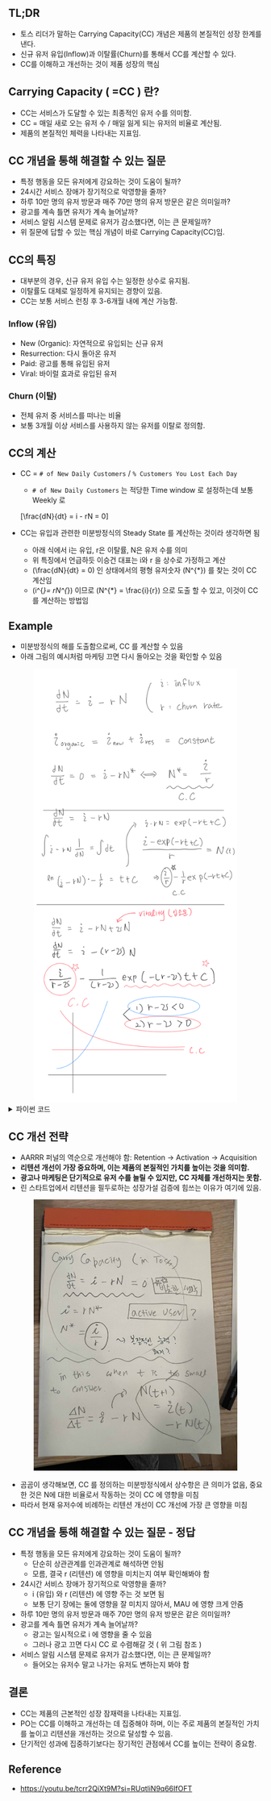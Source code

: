 ## TL;DR

- 토스 리더가 말하는 Carrying Capacity(CC) 개념은 제품의 본질적인 성장 한계를 낸다.
- 신규 유저 유입(Inflow)과 이탈률(Churn)를 통해서 CC를 계산할 수 있다.
- CC를 이해하고 개선하는 것이 제품 성장의 핵심

## Carrying Capacity ( =CC ) 란?

- CC는 서비스가 도달할 수 있는 최종적인 유저 수를 의미함.
- CC = 매일 새로 오는 유저 수 / 매일 잃게 되는 유저의 비율로 계산됨.
- 제품의 본질적인 체력을 나타내는 지표임.

## CC 개념을 통해 해결할 수 있는 질문

- 특정 행동을 모든 유저에게 강요하는 것이 도움이 될까?
- 24시간 서비스 장애가 장기적으로 악영향을 줄까?
- 하루 10만 명의 유저 방문과 매주 70만 명의 유저 방문은 같은 의미일까?
- 광고를 계속 틀면 유저가 계속 늘어날까?
- 서비스 알림 시스템 문제로 유저가 감소했다면, 이는 큰 문제일까?
- 위 질문에 답할 수 있는 핵심 개념이 바로 Carrying Capacity(CC)임.

## CC의 특징

- 대부분의 경우, 신규 유저 유입 수는 일정한 상수로 유지됨.
- 이탈률도 대체로 일정하게 유지되는 경향이 있음.
- CC는 보통 서비스 런칭 후 3-6개월 내에 계산 가능함.

### Inflow (유입)

- New (Organic): 자연적으로 유입되는 신규 유저
- Resurrection: 다시 돌아온 유저
- Paid: 광고를 통해 유입된 유저
- Viral: 바이럴 효과로 유입된 유저

### Churn (이탈)

- 전체 유저 중 서비스를 떠나는 비율
- 보통 3개월 이상 서비스를 사용하지 않는 유저를 이탈로 정의함.

## CC의 계산

- CC = `# of New Daily Customers` / `% Customers You Lost Each Day`
    - `# of New Daily Customers` 는 적당한 Time window 로 설정하는데 보통 Weekly 로

    \[\frac{dN}{dt} = i - rN = 0\]

- CC는 유입과 관련한 미분방정식의 Steady State 를 계산하는 것이라 생각하면 됨
    - 아래 식에서 i는 유입, r은 이탈률, N은 유저 수를 의미
    - 위 특징에서 언급하듯 이승건 대표는 i와 r 을 상수로 가정하고 계산
    - \(\frac{dN}{dt} = 0\) 인 상태에서의 평형 유저숫자 \(N^{*}\) 를 찾는 것이 CC 계산임
    - \(i^{*}= rN^{*}\) 이므로 \(N^{*} = \frac{i}{r}\) 으로 도출 할 수 있고, 이것이 CC 를 계산하는 방법임

## Example

- 미분방정식의 해를 도출함으로써, CC 를 계산할 수 있음
- 아래 그림의 예시처럼 마케팅 끄면 다시 돌아오는 것을 확인할 수 있음

<div style="text-align: center;">
    <img src=/img/TSK-1969/2.png width=80%>
</div>

<details markdown="1">
<summary>파이썬 코드</summary>

- 아래 파이썬 코드를 통해서, 유입과 이탈률이 상수로 가정되었을 때, N의 추세를 생각해볼 수 있음

```python
import numpy as np
from scipy.integrate import odeint
import matplotlib.pyplot as plt

organic_influx = 100
marketing_influx = 100
churn_rate = 0.25

carrying_capacity = organic_influx / churn_rate


def i(t):
    if 0 < t <= 12:
        return organic_influx
    elif 12 < t <= 16:
        return organic_influx + marketing_influx
    else:
        return organic_influx

def r(t):
    return churn_rate

def dN_dt(N, t):
    return i(t) - r(t) * N

# Initial condition and time range
N0 = 0
t = np.linspace(0, 30, 100)

# Solve the differential equation
N = odeint(dN_dt, N0, t)

# Plot the solution
plt.figure(figsize=(10, 6))
plt.plot(t, N)
plt.xlabel('Time')
plt.ylabel('N(t)')
plt.title('Solution of the Differential Equation')

plt.axhline(y=carrying_capacity, color='r', linestyle='--', label='Carrying Capacity')
plt.text(15, carrying_capacity + 20, 'Carrying Capacity', color='r')

plt.grid(True)
plt.show()
```

</details>

## CC 개선 전략

- AARRR 퍼널의 역순으로 개선해야 함: Retention → Activation → Acquisition
- **리텐션 개선이 가장 중요하며, 이는 제품의 본질적인 가치를 높이는 것을 의미함.**
- **광고나 마케팅은 단기적으로 유저 수를 늘릴 수 있지만, CC 자체를 개선하지는 못함.**
- 린 스타트업에서 리텐션을 필두로하는 성장가설 검증에 힘쓰는 이유가 여기에 있음.

<div style="text-align: center;">
    <img src=/img/TSK-1969/1.jpg width=80%>
</div>

- 곰곰이 생각해보면, CC 를 정의하는 미분방정식에서 상수항은 큰 의미가 없음, 중요한 것은 N에 대한 비율로서 작동하는 것이 CC 에 영향을 미침
- 따라서 현재 유저수에 비례하는 리텐션 개선이 CC 개선에 가장 큰 영향을 미침

## CC 개념을 통해 해결할 수 있는 질문 - 정답

- 특정 행동을 모든 유저에게 강요하는 것이 도움이 될까?
    - 단순히 상관관계를 인과관계로 해석하면 안됨
    - 모름, 결국 r (리텐션) 에 영향을 미치는지 여부 확인해봐야 함
- 24시간 서비스 장애가 장기적으로 악영향을 줄까?
    - i (유입) 와 r (리텐션) 에 영향 주는 것 보면 됨
    - 보통 단기 장에는 둘에 영향을 잘 미치지 않아서, MAU 에 영향 크게 안줌
- 하루 10만 명의 유저 방문과 매주 70만 명의 유저 방문은 같은 의미일까?
- 광고를 계속 틀면 유저가 계속 늘어날까?
    - 광고는 일시적으로 i 에 영향을 줄 수 있음
    - 그러나 광고 끄면 다시 CC 로 수렴해갈 것 ( 위 그림 참조 )
- 서비스 알림 시스템 문제로 유저가 감소했다면, 이는 큰 문제일까?
    - 들어오는 유저수 말고 나가는 유저도 변하는지 봐야 함

## 결론

- CC는 제품의 근본적인 성장 잠재력을 나타내는 지표임.
- PO는 CC를 이해하고 개선하는 데 집중해야 하며, 이는 주로 제품의 본질적인 가치를 높이고 리텐션을 개선하는 것으로 달성할 수 있음.
- 단기적인 성과에 집중하기보다는 장기적인 관점에서 CC를 높이는 전략이 중요함.

## Reference

- <https://youtu.be/tcrr2QiXt9M?si=RUqtliN9q66IfOFT>
